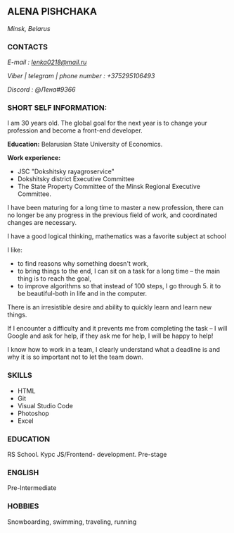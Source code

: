 ## ALENA PISHCHAKA
*Minsk, Belarus*



### CONTACTS

*E-mail : lenka0218@mail.ru*

*Viber | telegram | phone number : +375295106493*

*Discord : @Лена#9366*
### SHORT SELF INFORMATION:
I am 30 years old. The global goal for the next year is to change your profession and become a front-end developer.

**Education:** Belarusian State University of  Economics.

**Work experience:**
* JSC "Dokshitsky rayagroservice"
* Dokshitsky district Executive Committee
* The State Property Committee of the Minsk Regional Executive Committee.

I have been maturing for a long time to master a new profession, there can no longer be any progress in the previous field of work, and coordinated changes are necessary. 

I have a good logical thinking, mathematics was a favorite subject at school

I like: 
* to find reasons why something doesn't work, 
* to bring things to the end, I can sit on a task for a long time – the main thing is to reach the goal, 
* to improve algorithms so that instead of 100 steps, I go through 5. it to be beautiful-both in life and in the computer. 

There is an irresistible desire and ability to quickly learn and learn new things.

If I encounter a difficulty and it prevents me from completing the task – I will Google and ask for help, if they ask me for help, I will be happy to help! 

I know how to work in a team, I clearly understand what a deadline is and why it is so important not to let the team down.
### SKILLS

*	HTML
*	Git
*	Visual Studio Code
*	Photoshop
*	Excel

### EDUCATION

RS School. Курс JS/Frontend- development. Pre-stage

### ENGLISH

Pre-Intermediate

### HOBBIES 

Snowboarding, swimming, traveling, running
